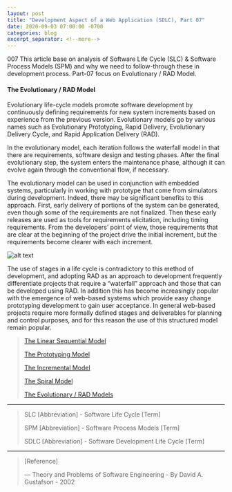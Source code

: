 ```yaml
---
layout: post
title: "Development Aspect of a Web Application (SDLC), Part 07"
date: 2020-09-03 07:00:00 -0700
categories: blog
excerpt_separator: <!--more-->
---
```

007
This article base on analysis of Software Life Cycle (SLC) & Software Process Models (SPM) and why we need to follow-through these in development process. Part-07 focus on Evolutionary / RAD Model. <!--more-->

#### The Evolutionary / RAD Model

Evolutionary life-cycle models promote software development by continuously defining requirements for new system increments based on experience from the previous version. Evolutionary models go by various names such as Evolutionary Prototyping, Rapid Delivery, Evolutionary Delivery Cycle, and Rapid Application Delivery (RAD).

In the evolutionary model, each iteration follows the waterfall model in that there are requirements, software design and testing phases. After the final evolutionary step, the system enters the maintenance phase, although it can evolve again through the conventional flow, if necessary.

The evolutionary model can be used in conjunction with embedded systems, particularly in working with prototype that come from simulators during development. Indeed, there may be significant benefits to this approach. First, early delivery of portions of the system can be generated, even though some of the requirements are not finalized. Then these early releases are used as tools for requirements elicitation, including timing requirements. From the developers’ point of view, those requirements that are clear at the beginning of the project drive the initial increment, but the requirements become clearer with each increment.

![alt text](https://i.imgur.com/FmiP2Sb.png)

The use of stages in a life cycle is contradictory to this method of development, and adopting RAD as an approach to development frequently differentiate projects that require a “waterfall” approach and those that can be developed using RAD. In addition this has become increasingly popular with the emergence of web-based systems which provide easy change prototyping development to gain user acceptance. In general web-based projects require more formally defined stages and deliverables for planning and control purposes, and for this reason the use of this structured model remain popular.

> [The Linear Sequential Model][Part-1]
> 
> [The Prototyping Model][Part-2]
> 
> [The Incremental Model][Part-3]
> 
> [The Spiral Model][Part-4]
> 
> [The Evolutionary / RAD Models][Part-5]
> 

* * *

> SLC [Abbreviation] - Software Life Cycle [Term]
> 
> SPM [Abbreviation] - Software Process Models [Term]
> 
> SDLC [Abbreviation] - Software Development Life Cycle [Term]
> 

* * *

> [Reference]
> 
> ― Theory and Problems of Software Engineering - By David A. Gustafson - 2002
> 

[Part-1]: https://roshanx911.github.io/blog/2020/08/29/development-of-web-app-part-03.html
[Part-2]: https://roshanx911.github.io/blog/2020/08/30/development-of-web-app-part-04.html
[Part-3]: https://roshanx911.github.io/blog/2020/08/31/development-of-web-app-part-05.html
[Part-4]: https://roshanx911.github.io/blog/2020/09/02/development-of-web-app-part-06.html
[Part-5]: https://roshanx911.github.io/blog/2020/09/03/development-of-web-app-part-07.html
